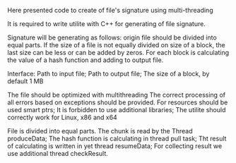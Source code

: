 Here presented code to create of file's signature using multi-threading

It is required to write utilite with C++ for generating of file signature.

Signature will be generating as follows: origin file should be divided into equal parts.
If the size of a file is not equally divided on size of a block, the last size can be less or can be added by zeros.
For each block is calculating the value of a hash function and adding to output file.

Interface:
Path to input file;
Path to output file;
The size of a block, by default 1 MB

The file should be optimized with multithreading
The correct processing of all errors based on exceptions should be provided.
For resources should be used smart ptrs;
It is forbidden to use additional libraries;
The utilite should correctly work for Linux, x86 and x64

File is divided into equal parts. 
The chunk is read by the Thread produceData;
The hash function is calculating in thread pull task;
Tht result of calculating is written in yet thread resumeData;
For collecting result we use additional thread checkResult.
